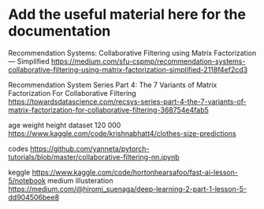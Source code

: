 # Add the useful material here for the documentation

Recommendation Systems: Collaborative Filtering using Matrix Factorization — Simplified
https://medium.com/sfu-cspmp/recommendation-systems-collaborative-filtering-using-matrix-factorization-simplified-2118f4ef2cd3

Recommendation System Series Part 4: The 7 Variants of Matrix Factorization For Collaborative Filtering
https://towardsdatascience.com/recsys-series-part-4-the-7-variants-of-matrix-factorization-for-collaborative-filtering-368754e4fab5

age weight height dataset 120 000
https://www.kaggle.com/code/krishnabhatt4/clothes-size-predictions


codes
https://github.com/yanneta/pytorch-tutorials/blob/master/collaborative-filtering-nn.ipynb

keggle
https://www.kaggle.com/code/hortonhearsafoo/fast-ai-lesson-5/notebook
medium illusteration
https://medium.com/@hiromi_suenaga/deep-learning-2-part-1-lesson-5-dd904506bee8

